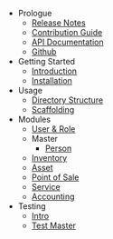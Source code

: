 - Prologue
  - [Release Notes](/en/prologue/release-notes.md)
  - [Contribution Guide](/en/prologue/contribution-guide.md)
  - [API Documentation](https://documenter.getpostman.com/view/421224/pointred/77cf6Pd)
  - [Github](https://github.com/point-red/point)
- Getting Started
  - [Introduction](/en/getting-started/introduction.md)
  - [Installation](/en/getting-started/installation.md)
- Usage
  - [Directory Structure](/en/usage/directory-structure.md)
  - [Scaffolding](/en/usage/scaffolding.md)
- Modules
  - [User & Role](/en/modules/user-and-role.md)
  - Master
      - [Person](/en/modules/person.md)
  - [Inventory](/en/modules)
  - [Asset](/en/modules)
  - [Point of Sale](/en/modules)
  - [Service](/en/modules)
  - [Accounting](/en/modules)
- Testing
    - [Intro](/en/testing/intro.md)
    - [Test Master](/en/testing/testing-master.md)

